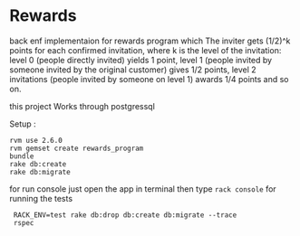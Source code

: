# Rewards

back enf implementaion for rewards program which
The inviter gets (1/2)^k points for each confirmed invitation, where k is the level of the invitation: level 0
(people directly invited) yields 1 point, level 1 (people invited by someone invited by the original customer)
gives 1/2 points, level 2 invitations (people invited by someone on level 1) awards 1/4 points and so on.

this project Works through postgressql

Setup :  
```
rvm use 2.6.0
rvm gemset create rewards_program
bundle
rake db:create
rake db:migrate
```


 for run console just open the app in terminal then  type `rack console`
for running the tests 

```
 RACK_ENV=test rake db:drop db:create db:migrate --trace
 rspec
```
